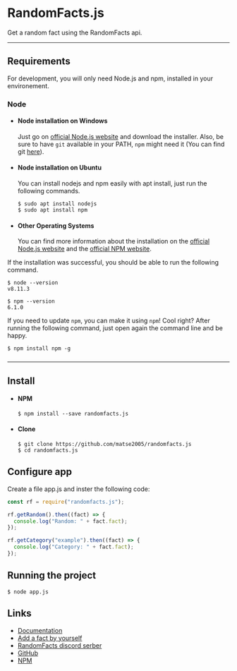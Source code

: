 # RandomFacts.js

Get a random fact using the RandomFacts api.

---

## Requirements

For development, you will only need Node.js and npm, installed in your environement.

### Node

- #### Node installation on Windows

  Just go on [official Node.js website](https://nodejs.org/) and download the installer.
  Also, be sure to have `git` available in your PATH, `npm` might need it (You can find git [here](https://git-scm.com/)).

- #### Node installation on Ubuntu

  You can install nodejs and npm easily with apt install, just run the following commands.

      $ sudo apt install nodejs
      $ sudo apt install npm

- #### Other Operating Systems
  You can find more information about the installation on the [official Node.js website](https://nodejs.org/) and the [official NPM website](https://npmjs.org/).

If the installation was successful, you should be able to run the following command.

    $ node --version
    v8.11.3

    $ npm --version
    6.1.0

If you need to update `npm`, you can make it using `npm`! Cool right? After running the following command, just open again the command line and be happy.

    $ npm install npm -g

###

---

## Install

- #### NPM

  ```console
  $ npm install --save randomfacts.js
  ```

- #### Clone

  ```console
  $ git clone https://github.com/matse2005/randomfacts.js
  $ cd randomfacts.js
  ```

## Configure app

Create a file app.js and inster the following code:

```javascript
const rf = require("randomfacts.js");

rf.getRandom().then((fact) => {
  console.log("Random: " + fact.fact);
});

rf.getCategory("example").then((fact) => {
  console.log("Category: " + fact.fact);
});
```

## Running the project

    $ node app.js

## Links

- [Documentation](https://docs.randomfacts.online/package/randomfact.js)
- [Add a fact by yourself](https://docs.randomfacts.online/)
- [RandomFacts discord serber](https://discord.gg/2mxUZR7pc7)
- [GitHub](https://github.com/matse2005/randomfacts.js)
- [NPM](https://www.npmjs.com/package/randomfact.js)
